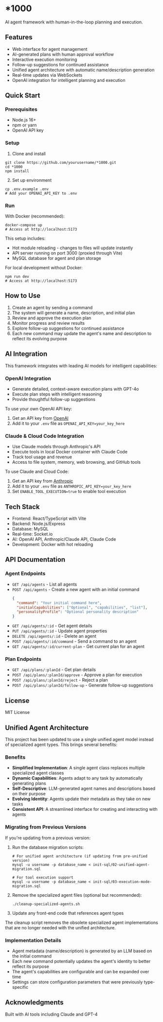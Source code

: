 # *1000

AI agent framework with human-in-the-loop planning and execution.

## Features

- Web interface for agent management
- AI-generated plans with human approval workflow
- Interactive execution monitoring
- Follow-up suggestions for continued assistance
- Unified agent architecture with automatic name/description generation
- Real-time updates via WebSockets
- OpenAI integration for intelligent planning and execution

## Quick Start

### Prerequisites

- Node.js 16+
- npm or yarn
- OpenAI API key

### Setup

1. Clone and install
```
git clone https://github.com/yourusername/*1000.git
cd *1000
npm install
```

2. Set up environment
```
cp .env.example .env
# Add your OPENAI_API_KEY to .env
```

### Run

With Docker (recommended):
```
docker-compose up
# Access at http://localhost:5173
```

This setup includes:
- Hot module reloading - changes to files will update instantly
- API server running on port 3000 (proxied through Vite)
- MySQL database for agent and plan storage

For local development without Docker:
```
npm run dev
# Access at http://localhost:5173
```

## How to Use

1. Create an agent by sending a command
2. The system will generate a name, description, and initial plan
3. Review and approve the execution plan
4. Monitor progress and review results
5. Explore follow-up suggestions for continued assistance
6. Each new command may update the agent's name and description to reflect its evolving purpose

## AI Integration

This framework integrates with leading AI models for intelligent capabilities:

### OpenAI Integration
- Generate detailed, context-aware execution plans with GPT-4o
- Execute plan steps with intelligent reasoning
- Provide thoughtful follow-up suggestions

To use your own OpenAI API key:
1. Get an API key from [OpenAI](https://platform.openai.com/)
2. Add it to your `.env` file as `OPENAI_API_KEY=your_key_here`

### Claude & Cloud Code Integration
- Use Claude models through Anthropic's API
- Execute tools in local Docker container with Claude Code
- Track tool usage and revenue
- Access to file system, memory, web browsing, and GitHub tools

To use Claude and Cloud Code:
1. Get an API key from [Anthropic](https://console.anthropic.com/)
2. Add it to your `.env` file as `ANTHROPIC_API_KEY=your_key_here`
3. Set `ENABLE_TOOL_EXECUTION=true` to enable tool execution

## Tech Stack

- Frontend: React/TypeScript with Vite
- Backend: Node.js/Express
- Database: MySQL
- Real-time: Socket.io
- AI: OpenAI API, Anthropic/Claude API, Claude Code
- Development: Docker with hot reloading

## API Documentation

### Agent Endpoints

- `GET /api/agents` - List all agents
- `POST /api/agents` - Create a new agent with an initial command
  ```json
  {
    "command": "Your initial command here",
    "initialCapabilities": ["Optional", "capabilities", "list"],
    "personalityProfile": "Optional personality description"
  }
  ```
- `GET /api/agents/:id` - Get agent details
- `PUT /api/agents/:id` - Update agent properties
- `DELETE /api/agents/:id` - Delete an agent
- `POST /api/agents/:id/command` - Send a command to an agent
- `GET /api/agents/:id/current-plan` - Get current plan for an agent

### Plan Endpoints

- `GET /api/plans/:planId` - Get plan details
- `POST /api/plans/:planId/approve` - Approve a plan for execution
- `POST /api/plans/:planId/reject` - Reject a plan
- `POST /api/plans/:planId/follow-up` - Generate follow-up suggestions

## License

MIT License

## Unified Agent Architecture

This project has been updated to use a single unified agent model instead of specialized agent types. This brings several benefits:

### Benefits

- **Simplified Implementation**: A single agent class replaces multiple specialized agent classes
- **Dynamic Capabilities**: Agents adapt to any task by automatically generating plans
- **Self-Descriptive**: LLM-generated agent names and descriptions based on their purpose
- **Evolving Identity**: Agents update their metadata as they take on new tasks
- **Consistent API**: A streamlined interface for creating and interacting with agents

### Migrating from Previous Versions

If you're updating from a previous version:

1. Run the database migration scripts:
   ```
   # For unified agent architecture (if updating from pre-unified version)
   mysql -u username -p database_name < init-sql/02-unified-agent-migration.sql
   
   # For tool execution support
   mysql -u username -p database_name < init-sql/03-execution-mode-migration.sql
   ```

2. Remove the specialized agent files (optional but recommended):
   ```
   ./cleanup-specialized-agents.sh
   ```

3. Update any front-end code that references agent types

The cleanup script removes the obsolete specialized agent implementations that are no longer needed with the unified architecture.

### Implementation Details

- Agent metadata (name/description) is generated by an LLM based on the initial command
- Each new command potentially updates the agent's identity to better reflect its purpose
- The agent's capabilities are configurable and can be expanded over time
- Settings can store configuration parameters that were previously type-specific

## Acknowledgments

Built with AI tools including Claude and GPT-4